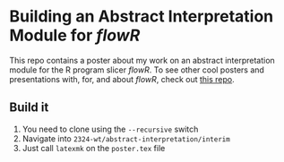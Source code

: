 # Building an Abstract Interpretation Module for _flowR_

This repo contains a poster about my work on an abstract interpretation module for the R program slicer _flowR_. To see other cool posters and presentations with, for, and about _flowR_, check out [this repo](https://github.com/Code-Inspect/flowr-presentations).

## Build it
1. You need to clone using the `--recursive` switch
2. Navigate into `2324-wt/abstract-interpretation/interim`
3. Just call `latexmk` on the `poster.tex` file
